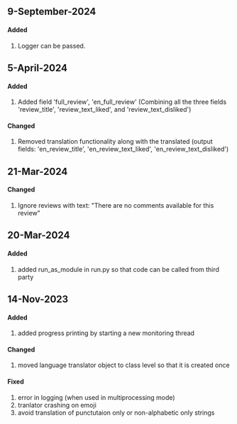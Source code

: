 ## 9-September-2024

#### Added
1. Logger can be passed.


## 5-April-2024

#### Added 
1. Added field 'full_review', 'en_full_review' (Combining all the three fields 'review_title', 'review_text_liked', and 'review_text_disliked')

#### Changed
1. Removed translation functionality along with the translated (output fields: 'en_review_title', 'en_review_text_liked', 'en_review_text_disliked')


## 21-Mar-2024

#### Changed
1. Ignore reviews with text: "There are no comments available for this review"


## 20-Mar-2024

#### Added
1. added run_as_module in run.py so that code can be called from third party


## 14-Nov-2023

#### Added
1. added progress printing by starting a new monitoring thread

#### Changed
1. moved language translator object to class level so that it is created once

#### Fixed
1. error in logging (when used in multiprocessing mode)
2. tranlator crashing on emoji
3. avoid translation of punctutaion only or non-alphabetic only strings